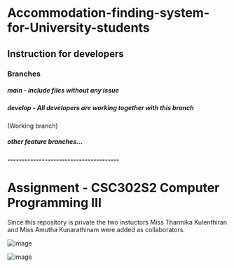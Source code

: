 # Accommodation-finding-system-for-University-students
## Instruction for developers 
 ### **Branches**
 ##### **main** - include files without any issue
 ##### **develop** - All developers are working together with this branch
(Working branch)
 ##### other feature branches...
 
#### ---------------------------------------

# Assignment - CSC302S2 Computer Programming III 
Since this repository is private the two instuctors Miss Tharmika Kulenthiran and Miss Amutha Kunarathinam were added as collaborators.

 ![image](https://user-images.githubusercontent.com/81811433/215309308-d3c699d5-cdf3-433c-9051-1ddfb63d4364.png)

![image](https://user-images.githubusercontent.com/81811433/215309801-3b6ba0d3-78bf-4360-bcb2-4975a178c7f9.png)
